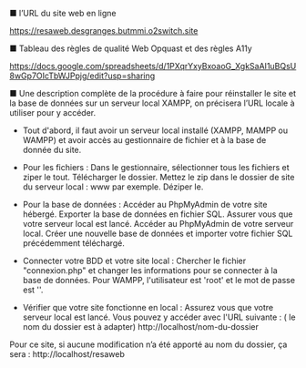 ■ l’URL du site web en ligne

https://resaweb.desgranges.butmmi.o2switch.site

■ Tableau des règles de qualité Web Opquast et des règles A11y

https://docs.google.com/spreadsheets/d/1PXqrYxyBxoaoG_XgkSaAI1uBQsU8wGp7OIcTbWJPpjg/edit?usp=sharing 

■ Une description complète de la procédure à faire pour réinstaller le site et la base de données sur un serveur local XAMPP, on précisera l’URL locale à utiliser pour y accéder.


- Tout d'abord, il faut avoir un serveur local installé (XAMPP, MAMPP ou WAMPP) et avoir accès au gestionnaire de fichier et à la base de donnée du site.


- Pour les fichiers :
Dans le gestionnaire, sélectionner tous les fichiers et ziper le tout. Télécharger le dossier.
Mettez le zip dans le dossier de site du serveur local : www par exemple.
Déziper le.


- Pour la base de données :
Accéder au PhpMyAdmin de votre site hébergé. Exporter la base de données en fichier SQL.
Assurer vous que votre serveur local est lancé. Accéder au PhpMyAdmin de votre serveur local.
Créer une nouvelle base de données et importer votre fichier SQL précédemment téléchargé.


- Connecter votre BDD et votre site local :
Chercher le fichier "connexion.php" et changer les informations pour se connecter à la base de données.
Pour WAMPP, l'utilisateur est 'root' et le mot de passe est ''.


- Vérifier que votre site fonctionne en local :
Assurez vous que votre serveur local est lancé.
Vous pouvez y accéder avec l'URL suivante : ( le nom du dossier est à adapter)
http://localhost/nom-du-dossier


Pour ce site, si aucune modification n’a été apporté au nom du dossier, ça sera :
http://localhost/resaweb
